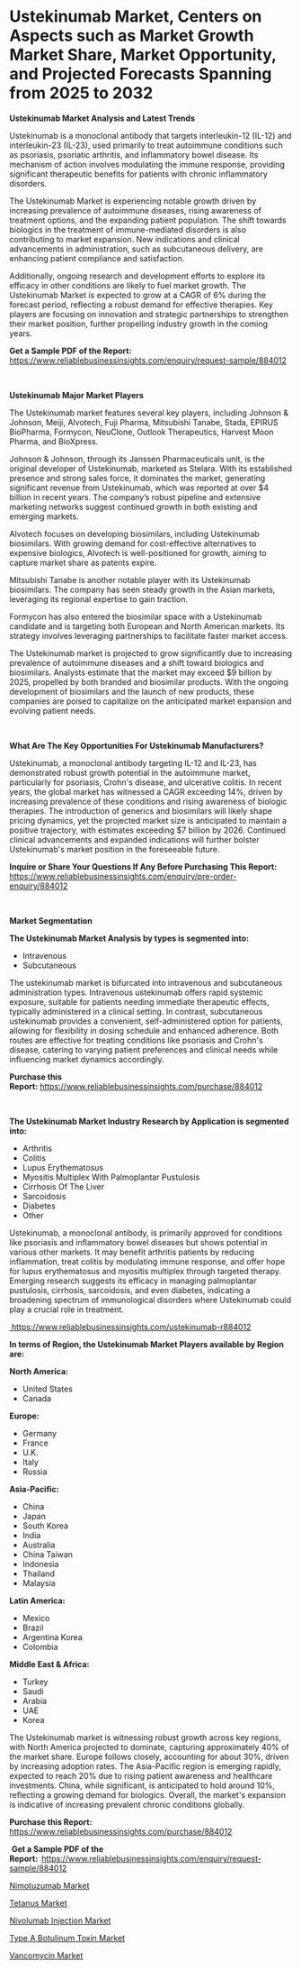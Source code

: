 <p><h1>Ustekinumab Market, Centers on Aspects such as Market Growth Market Share, Market Opportunity, and Projected Forecasts Spanning from 2025 to 2032</h1></p><p><strong>Ustekinumab Market Analysis and Latest Trends</strong></p>
<p><p>Ustekinumab is a monoclonal antibody that targets interleukin-12 (IL-12) and interleukin-23 (IL-23), used primarily to treat autoimmune conditions such as psoriasis, psoriatic arthritis, and inflammatory bowel disease. Its mechanism of action involves modulating the immune response, providing significant therapeutic benefits for patients with chronic inflammatory disorders. </p><p>The Ustekinumab Market is experiencing notable growth driven by increasing prevalence of autoimmune diseases, rising awareness of treatment options, and the expanding patient population. The shift towards biologics in the treatment of immune-mediated disorders is also contributing to market expansion. New indications and clinical advancements in administration, such as subcutaneous delivery, are enhancing patient compliance and satisfaction. </p><p>Additionally, ongoing research and development efforts to explore its efficacy in other conditions are likely to fuel market growth. The Ustekinumab Market is expected to grow at a CAGR of 6% during the forecast period, reflecting a robust demand for effective therapies. Key players are focusing on innovation and strategic partnerships to strengthen their market position, further propelling industry growth in the coming years.</p></p>
<p><strong>Get a Sample PDF of the Report:&nbsp;</strong> <a href="https://www.reliablebusinessinsights.com/enquiry/request-sample/884012?utm_campaign=1873&utm_medium=2&utm_source=Github&utm_content=ia&utm_term=08032025&utm_id=ustekinumab">https://www.reliablebusinessinsights.com/enquiry/request-sample/884012</a></p>
<p>&nbsp;</p>
<p><strong>Ustekinumab Major Market Players</strong></p>
<p><p>The Ustekinumab market features several key players, including Johnson & Johnson, Meiji, Alvotech, Fuji Pharma, Mitsubishi Tanabe, Stada, EPIRUS BioPharma, Formycon, NeuClone, Outlook Therapeutics, Harvest Moon Pharma, and BioXpress. </p><p>Johnson & Johnson, through its Janssen Pharmaceuticals unit, is the original developer of Ustekinumab, marketed as Stelara. With its established presence and strong sales force, it dominates the market, generating significant revenue from Ustekinumab, which was reported at over $4 billion in recent years. The company’s robust pipeline and extensive marketing networks suggest continued growth in both existing and emerging markets.</p><p>Alvotech focuses on developing biosimilars, including Ustekinumab biosimilars. With growing demand for cost-effective alternatives to expensive biologics, Alvotech is well-positioned for growth, aiming to capture market share as patents expire.</p><p>Mitsubishi Tanabe is another notable player with its Ustekinumab biosimilars. The company has seen steady growth in the Asian markets, leveraging its regional expertise to gain traction. </p><p>Formycon has also entered the biosimilar space with a Ustekinumab candidate and is targeting both European and North American markets. Its strategy involves leveraging partnerships to facilitate faster market access.</p><p>The Ustekinumab market is projected to grow significantly due to increasing prevalence of autoimmune diseases and a shift toward biologics and biosimilars. Analysts estimate that the market may exceed $9 billion by 2025, propelled by both branded and biosimilar products. With the ongoing development of biosimilars and the launch of new products, these companies are poised to capitalize on the anticipated market expansion and evolving patient needs.</p></p>
<p>&nbsp;</p>
<p><strong>What Are The Key Opportunities For Ustekinumab Manufacturers?</strong></p>
<p><p>Ustekinumab, a monoclonal antibody targeting IL-12 and IL-23, has demonstrated robust growth potential in the autoimmune market, particularly for psoriasis, Crohn's disease, and ulcerative colitis. In recent years, the global market has witnessed a CAGR exceeding 14%, driven by increasing prevalence of these conditions and rising awareness of biologic therapies. The introduction of generics and biosimilars will likely shape pricing dynamics, yet the projected market size is anticipated to maintain a positive trajectory, with estimates exceeding $7 billion by 2026. Continued clinical advancements and expanded indications will further bolster Ustekinumab's market position in the foreseeable future.</p></p>
<p><strong>Inquire or Share Your Questions If Any Before Purchasing This Report:</strong> <a href="https://www.reliablebusinessinsights.com/enquiry/pre-order-enquiry/884012?utm_campaign=1873&utm_medium=2&utm_source=Github&utm_content=ia&utm_term=08032025&utm_id=ustekinumab">https://www.reliablebusinessinsights.com/enquiry/pre-order-enquiry/884012</a></p>
<p>&nbsp;</p>
<p><strong>Market Segmentation</strong></p>
<p><strong>The Ustekinumab Market Analysis by types is segmented into:</strong></p>
<p><ul><li>Intravenous</li><li>Subcutaneous</li></ul></p>
<p><p>The ustekinumab market is bifurcated into intravenous and subcutaneous administration types. Intravenous ustekinumab offers rapid systemic exposure, suitable for patients needing immediate therapeutic effects, typically administered in a clinical setting. In contrast, subcutaneous ustekinumab provides a convenient, self-administered option for patients, allowing for flexibility in dosing schedule and enhanced adherence. Both routes are effective for treating conditions like psoriasis and Crohn's disease, catering to varying patient preferences and clinical needs while influencing market dynamics accordingly.</p></p>
<p><strong>Purchase this Report:&nbsp;</strong><a href="https://www.reliablebusinessinsights.com/purchase/884012?utm_campaign=1873&utm_medium=2&utm_source=Github&utm_content=ia&utm_term=08032025&utm_id=ustekinumab">https://www.reliablebusinessinsights.com/purchase/884012</a></p>
<p>&nbsp;</p>
<p><strong>The Ustekinumab Market Industry Research by Application is segmented into:</strong></p>
<p><ul><li>Arthritis</li><li>Colitis</li><li>Lupus Erythematosus</li><li>Myositis Multiplex With Palmoplantar Pustulosis</li><li>Cirrhosis Of The Liver</li><li>Sarcoidosis</li><li>Diabetes</li><li>Other</li></ul></p>
<p><p>Ustekinumab, a monoclonal antibody, is primarily approved for conditions like psoriasis and inflammatory bowel diseases but shows potential in various other markets. It may benefit arthritis patients by reducing inflammation, treat colitis by modulating immune response, and offer hope for lupus erythematosus and myositis multiplex through targeted therapy. Emerging research suggests its efficacy in managing palmoplantar pustulosis, cirrhosis, sarcoidosis, and even diabetes, indicating a broadening spectrum of immunological disorders where Ustekinumab could play a crucial role in treatment.</p></p>
<p><a href="https://www.reliablebusinessinsights.com/ustekinumab-r884012?utm_campaign=1873&utm_medium=2&utm_source=Github&utm_content=ia&utm_term=08032025&utm_id=ustekinumab">&nbsp;https://www.reliablebusinessinsights.com/ustekinumab-r884012</a></p>
<p><strong>In terms of Region, the Ustekinumab Market Players available by Region are:</strong></p>
<p>
    <p> <strong> North America: </strong>
        <ul>
            <li>United States</li>
            <li>Canada</li>
        </ul>
        </p> 
    <p> <strong> Europe: </strong>
        <ul>
            <li>Germany</li>
            <li>France</li>
            <li>U.K.</li>
            <li>Italy</li>
            <li>Russia</li>
        </ul>
        </p> 
    <p> <strong> Asia-Pacific: </strong>
        <ul>
            <li>China</li>
            <li>Japan</li>
            <li>South Korea</li>
            <li>India</li>
            <li>Australia</li>
            <li>China Taiwan</li>
            <li>Indonesia</li>
            <li>Thailand</li>
            <li>Malaysia</li>
        </ul>
        </p> 
    <p> <strong> Latin America: </strong>
        <ul>
            <li>Mexico</li>
            <li>Brazil</li>
            <li>Argentina Korea</li>
            <li>Colombia</li>
        </ul>
        </p> 
    <p> <strong> Middle East & Africa: </strong>
        <ul>
            <li>Turkey</li>
            <li>Saudi</li>
            <li>Arabia</li>
            <li>UAE</li>
            <li>Korea</li>
        </ul>
    </p>
    </p>
<p><p>The Ustekinumab market is witnessing robust growth across key regions, with North America projected to dominate, capturing approximately 40% of the market share. Europe follows closely, accounting for about 30%, driven by increasing adoption rates. The Asia-Pacific region is emerging rapidly, expected to reach 20% due to rising patient awareness and healthcare investments. China, while significant, is anticipated to hold around 10%, reflecting a growing demand for biologics. Overall, the market's expansion is indicative of increasing prevalent chronic conditions globally.</p></p>
<p><strong>Purchase this Report: </strong><a href="https://www.reliablebusinessinsights.com/purchase/884012?utm_campaign=1873&utm_medium=2&utm_source=Github&utm_content=ia&utm_term=08032025&utm_id=ustekinumab">https://www.reliablebusinessinsights.com/purchase/884012</a></p>
<p>&nbsp;<strong>Get a Sample PDF of the Report:&nbsp;&nbsp;</strong><a href="https://www.reliablebusinessinsights.com/enquiry/request-sample/884012?utm_campaign=1873&utm_medium=2&utm_source=Github&utm_content=ia&utm_term=08032025&utm_id=ustekinumab">https://www.reliablebusinessinsights.com/enquiry/request-sample/884012</a></p>
<p><strong></strong></p>
<p><p><a href="https://github.com/abbasgwiltke/Market-Research-Report-List-1/blob/main/nimotuzumab-market.md?utm_campaign=1873&utm_medium=2&utm_source=Github&utm_content=ia&utm_term=08032025&utm_id=ustekinumab">Nimotuzumab Market</a></p><p><a href="https://github.com/artussavasrv/Market-Research-Report-List-1/blob/main/tetanus-market.md?utm_campaign=1873&utm_medium=2&utm_source=Github&utm_content=ia&utm_term=08032025&utm_id=ustekinumab">Tetanus Market</a></p><p><a href="https://github.com/tauchzuazoli/Market-Research-Report-List-1/blob/main/nivolumab-injection-market.md?utm_campaign=1873&utm_medium=2&utm_source=Github&utm_content=ia&utm_term=08032025&utm_id=ustekinumab">Nivolumab Injection Market</a></p><p><a href="https://github.com/zappasuccofz/Market-Research-Report-List-1/blob/main/type-a-botulinum-toxin-market.md?utm_campaign=1873&utm_medium=2&utm_source=Github&utm_content=ia&utm_term=08032025&utm_id=ustekinumab">Type A Botulinum Toxin Market</a></p><p><a href="https://github.com/yosenadhler/Market-Research-Report-List-1/blob/main/vancomycin-market.md?utm_campaign=1873&utm_medium=2&utm_source=Github&utm_content=ia&utm_term=08032025&utm_id=ustekinumab">Vancomycin Market</a></p></p>